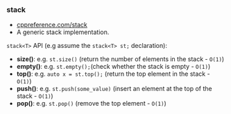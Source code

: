 <!-- SPDX-License-Identifier: BSD-3-Clause -->

### stack
* [cppreference.com/stack](https://en.cppreference.com/w/cpp/container/stack)
* A generic stack implementation.

`stack<T>` API (e.g assume the `stack<T> st;` declaration):
* **size()**: e.g. `st.size()` (return the number of elements in the stack - `O(1)`)
* **empty()**: e.g. `st.empty();`(check whether the stack is empty - `O(1)`)
* **top()**: e.g. `auto x = st.top();` (return the top element in the stack - `O(1)`)
* **push()**: e.g. `st.push(some_value)` (insert an element at the top of the stack - `O(1)`)
* **pop()**: e.g. `st.pop()` (remove the top element - `O(1)`)
